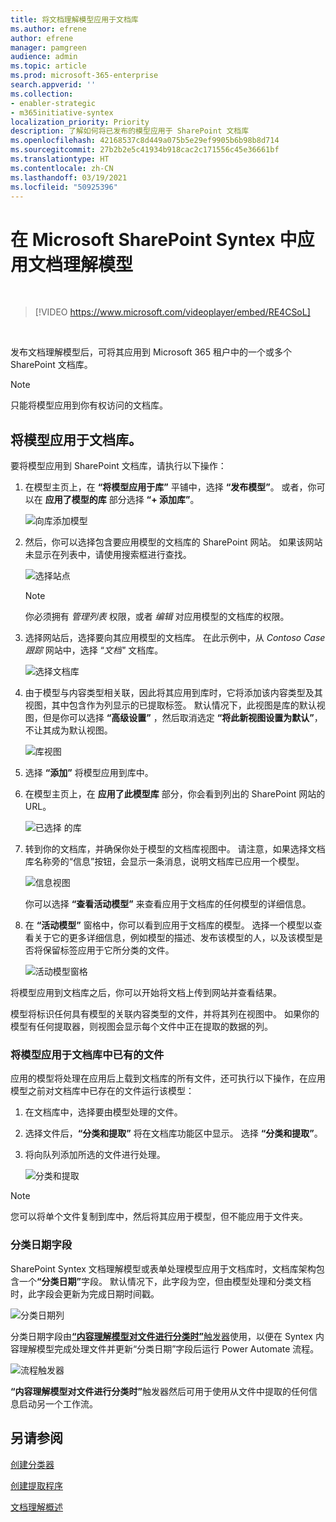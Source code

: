 ```yaml
---
title: 将文档理解模型应用于文档库
ms.author: efrene
author: efrene
manager: pamgreen
audience: admin
ms.topic: article
ms.prod: microsoft-365-enterprise
search.appverid: ''
ms.collection:
- enabler-strategic
- m365initiative-syntex
localization_priority: Priority
description: 了解如何将已发布的模型应用于 SharePoint 文档库
ms.openlocfilehash: 42168537c8d449a075b5e29ef9905b6b98b8d714
ms.sourcegitcommit: 27b2b2e5c41934b918cac2c171556c45e36661bf
ms.translationtype: HT
ms.contentlocale: zh-CN
ms.lasthandoff: 03/19/2021
ms.locfileid: "50925396"
---
```

# <a name="apply-a-document-understanding-model-in-microsoft-sharepoint-syntex"></a>在 Microsoft SharePoint Syntex 中应用文档理解模型

</br>

> [!VIDEO https://www.microsoft.com/videoplayer/embed/RE4CSoL]

</br>

发布文档理解模型后，可将其应用到 Microsoft 365 租户中的一个或多个 SharePoint 文档库。

> [!NOTE]
> 只能将模型应用到你有权访问的文档库。


## <a name="apply-your-model-to-a-document-library"></a>将模型应用于文档库。

要将模型应用到 SharePoint 文档库，请执行以下操作：

1. 在模型主页上，在 **“将模型应用于库”** 平铺中，选择 **“发布模型”**。 或者，你可以在 **应用了模型的库** 部分选择 **“+ 添加库”**。 </br>

    ![向库添加模型](../media/content-understanding/apply-to-library.png)</br>

2. 然后，你可以选择包含要应用模型的文档库的 SharePoint 网站。 如果该网站未显示在列表中，请使用搜索框进行查找。</br>

    ![选择站点](../media/content-understanding/site-search.png)</br>

    > [!NOTE]
    > 你必须拥有 *管理列表* 权限，或者 *编辑* 对应用模型的文档库的权限。</br>

3. 选择网站后，选择要向其应用模型的文档库。 在此示例中，从 *Contoso Case 跟踪* 网站中，选择 “*文档"* 文档库。</br>

    ![选择文档库](../media/content-understanding/select-doc-library.png)</br>

4. 由于模型与内容类型相关联，因此将其应用到库时，它将添加该内容类型及其视图，其中包含作为列显示的已提取标签。 默认情况下，此视图是库的默认视图，但是你可以选择 **“高级设置”** ，然后取消选定 **“将此新视图设置为默认”**，不让其成为默认视图。</br>

    ![库视图](../media/content-understanding/library-view.png)</br>

5. 选择 **“添加”** 将模型应用到库中。 
6. 在模型主页上，在 **应用了此模型库** 部分，你会看到列出的 SharePoint 网站的 URL。</br>

    ![已选择 的库](../media/content-understanding/selected-library.png)</br>

7. 转到你的文档库，并确保你处于模型的文档库视图中。 请注意，如果选择文档库名称旁的“信息”按钮，会显示一条消息，说明文档库已应用一个模型。

    ![信息视图](../media/content-understanding/info-du.png)</br> 

    你可以选择 **“查看活动模型”** 来查看应用于文档库的任何模型的详细信息。

8. 在 **“活动模型”** 窗格中，你可以看到应用于文档库的模型。 选择一个模型以查看关于它的更多详细信息，例如模型的描述、发布该模型的人，以及该模型是否将保留标签应用于它所分类的文件。

    ![活动模型窗格](../media/content-understanding/active-models.png)</br> 

将模型应用到文档库之后，你可以开始将文档上传到网站并查看结果。

模型将标识任何具有模型的关联内容类型的文件，并将其列在视图中。 如果你的模型有任何提取器，则视图会显示每个文件中正在提取的数据的列。

### <a name="apply-the-model-to-files-already-in-the-document-library"></a>将模型应用于文档库中已有的文件

应用的模型将处理在应用后上载到文档库的所有文件，还可执行以下操作，在应用模型之前对文档库中已存在的文件运行该模型：

1. 在文档库中，选择要由模型处理的文件。
2. 选择文件后，**“分类和提取”** 将在文档库功能区中显示。 选择 **“分类和提取”**。
3. 将向队列添加所选的文件进行处理。

      ![分类和提取](../media/content-understanding/extract-classify.png)</br> 

> [!NOTE]
> 您可以将单个文件复制到库中，然后将其应用于模型，但不能应用于文件夹。

### <a name="the-classification-date-field"></a>分类日期字段

SharePoint Syntex 文档理解模型或表单处理模型应用于文档库时，文档库架构包含一个<b>“分类日期”</b>字段。 默认情况下，此字段为空，但由模型处理和分类文档时，此字段会更新为完成日期时间戳。 

   ![分类日期列](../media/content-understanding/class-date-column.png)</br> 

分类日期字段由[<b>“内容理解模型对文件进行分类时”</b>触发器](/connectors/sharepointonline/#when-a-file-is-classified-by-a-content-understanding-model)使用，以便在 Syntex 内容理解模型完成处理文件并更新“分类日期”字段后运行 Power Automate 流程。

   ![流程触发器](../media/content-understanding/trigger.png)</br>

<b>“内容理解模型对文件进行分类时”</b>触发器然后可用于使用从文件中提取的任何信息启动另一个工作流。



## <a name="see-also"></a>另请参阅
[创建分类器](create-a-classifier.md)

[创建提取程序](create-an-extractor.md)

[文档理解概述](document-understanding-overview.md)